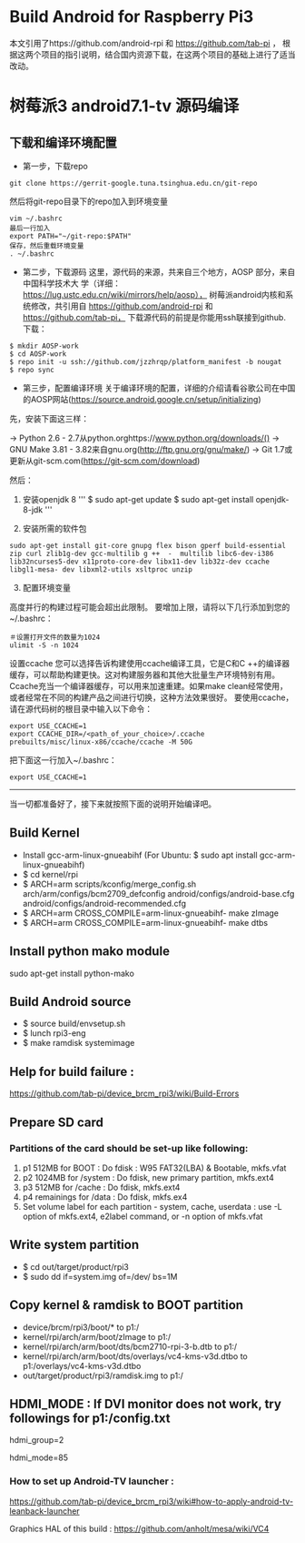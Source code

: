 # Build Android for Raspberry Pi3
本文引用了https://github.com/android-rpi 和 https://github.com/tab-pi ，
根据这两个项目的指引说明，结合国内资源下载，在这两个项目的基础上进行了适当改动。

# 树莓派3 android7.1-tv 源码编译
## 下载和编译环境配置
- 第一步，下载repo
```
git clone https://gerrit-google.tuna.tsinghua.edu.cn/git-repo
```

然后将git-repo目录下的repo加入到环境变量
```
vim ~/.bashrc
最后一行加入
export PATH="~/git-repo:$PATH"
保存，然后重载环境变量
. ~/.bashrc
```

- 第二步，下载源码
这里，源代码的来源，共来自三个地方，AOSP 部分，来自中国科学技术大
学（详细：https://lug.ustc.edu.cn/wiki/mirrors/help/aosp），
树莓派android内核和系统修改，共引用自 https://github.com/android-rpi 和  https://github.com/tab-pi，
下载源代码的前提是你能用ssh联接到github.
下载：

```
$ mkdir AOSP-work
$ cd AOSP-work 
$ repo init -u ssh://github.com/jzzhrqp/platform_manifest -b nougat
$ repo sync
```

- 第三步，配置编译环境
关于编译环境的配置，详细的介绍请看谷歌公司在中国的AOSP网站(https://source.android.google.cn/setup/initializing)

先，安装下面这三样：

-> Python 2.6 - 2.7从python.orghttps://www.python.org/downloads/()
-> GNU Make 3.81 - 3.82来自gnu.org(http://ftp.gnu.org/gnu/make/)
-> Git 1.7或更新从git-scm.com(https://git-scm.com/download)

然后：

1. 安装openjdk 8
'''
$ sudo apt-get update
$ sudo apt-get install openjdk-8-jdk
'''


2. 安装所需的软件包
```
sudo apt-get install git-core gnupg flex bison gperf build-essential zip curl zlib1g-dev gcc-multilib g ++  -  multilib libc6-dev-i386 lib32ncurses5-dev x11proto-core-dev libx11-dev lib32z-dev ccache libgl1-mesa- dev libxml2-utils xsltproc unzip
```

3. 配置环境变量

高度并行的构建过程可能会超出此限制。
要增加上限，请将以下几行添加到您的~/.bashrc：
```
＃设置打开文件的数量为1024 
ulimit -S -n 1024
```

设置ccache
您可以选择告诉构建使用ccache编译工具，它是C和C ++的编译器缓存，可以帮助构建更快。这对构建服务器和其他大批量生产环境特别有用。Ccache充当一个编译器缓存，可以用来加速重建。如果make clean经常使用，或者经常在不同的构建产品之间进行切换，这种方法效果很好。
要使用ccache，请在源代码树的根目录中输入以下命令：
```
export USE_CCACHE=1
export CCACHE_DIR=/<path_of_your_choice>/.ccache
prebuilts/misc/linux-x86/ccache/ccache -M 50G
```
把下面这一行加入~/.bashrc：
```
export USE_CCACHE=1
```


-------------------------

当一切都准备好了，接下来就按照下面的说明开始编译吧。


## Build Kernel
 * Install gcc-arm-linux-gnueabihf (For Ubuntu: $ sudo apt install gcc-arm-linux-gnueabihf)
 * $ cd kernel/rpi
 * $ ARCH=arm scripts/kconfig/merge_config.sh arch/arm/configs/bcm2709_defconfig android/configs/android-base.cfg android/configs/android-recommended.cfg
 * $ ARCH=arm CROSS_COMPILE=arm-linux-gnueabihf- make zImage
 * $ ARCH=arm CROSS_COMPILE=arm-linux-gnueabihf- make dtbs

## Install python mako module
  sudo apt-get install python-mako

## Build Android source
 * $ source build/envsetup.sh
 * $ lunch rpi3-eng
 * $ make ramdisk systemimage
 
## Help for build failure :
   https://github.com/tab-pi/device_brcm_rpi3/wiki/Build-Errors

## Prepare SD card
 ### Partitions of the card should be set-up like following:
  1. p1 512MB for BOOT : Do fdisk : W95 FAT32(LBA) & Bootable, mkfs.vfat
  2. p2 1024MB for /system : Do fdisk, new primary partition, mkfs.ext4
  3. p3 512MB for /cache  : Do fdisk, mkfs.ext4
  4. p4 remainings for /data : Do fdisk, mkfs.ex4
  5. Set volume label for each partition - system, cache, userdata
  : use -L option of mkfs.ext4, e2label command, or -n option of mkfs.vfat
 
## Write system partition
  * $ cd out/target/product/rpi3
  * $ sudo dd if=system.img of=/dev/<p2> bs=1M
  
## Copy kernel & ramdisk to BOOT partition
  * device/brcm/rpi3/boot/* to p1:/
  * kernel/rpi/arch/arm/boot/zImage to p1:/
  * kernel/rpi/arch/arm/boot/dts/bcm2710-rpi-3-b.dtb to p1:/
  * kernel/rpi/arch/arm/boot/dts/overlays/vc4-kms-v3d.dtbo to p1:/overlays/vc4-kms-v3d.dtbo
  * out/target/product/rpi3/ramdisk.img to p1:/

## HDMI_MODE : If DVI monitor does not work, try followings for p1:/config.txt
hdmi_group=2
  
hdmi_mode=85

### How to set up Android-TV launcher :
  https://github.com/tab-pi/device_brcm_rpi3/wiki#how-to-apply-android-tv-leanback-launcher

Graphics HAL of this build : https://github.com/anholt/mesa/wiki/VC4
